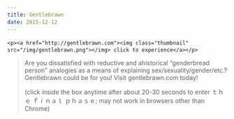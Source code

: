 ```yaml
---
title: Gentlebrawn
date: 2015-12-12
---
```


    <p><a href="http://gentlebrawn.com"><img class="thumbnail" src="/img/gentlebrawn.png"></img> click to experience</a></p>

<blockquote>
  <p>Are you dissatisfied with reductive and ahistorical “genderbread person” analogies as a means of explaining sex/sexuality/gender/etc.? Gentlebrawn could be for you! Visit gentlebrawn.com today!</p>

  <p>(click inside the box anytime after about 20-30 seconds to enter ｔｈｅ  ｆｉｎａｌ  ｐｈａｓｅ; may not work in browsers other than Chrome)</p>
</blockquote>

  